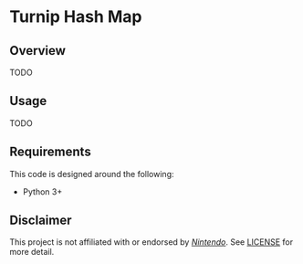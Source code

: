 # Turnip Hash Map

## Overview

TODO

## Usage

TODO

## Requirements

This code is designed around the following:

- Python 3+

## Disclaimer

This project is not affiliated with or endorsed by *[Nintendo][nintendo]*. See [LICENSE](LICENSE) for more detail.

[acnh]: https://www.animal-crossing.com/new-horizons/
[nintendo]: https://www.nintendo.com/
